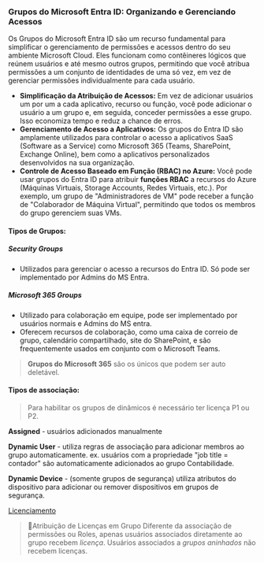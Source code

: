 ### Grupos do Microsoft Entra ID: Organizando e Gerenciando Acessos

Os Grupos do Microsoft Entra ID são um recurso fundamental para simplificar o gerenciamento de permissões e acessos dentro do seu ambiente Microsoft Cloud. Eles funcionam como contêineres lógicos que reúnem usuários e até mesmo outros grupos, permitindo que você atribua permissões a um conjunto de identidades de uma só vez, em vez de gerenciar permissões individualmente para cada usuário.

- **Simplificação da Atribuição de Acessos:** Em vez de adicionar usuários um por um a cada aplicativo, recurso ou função, você pode adicionar o usuário a um grupo e, em seguida, conceder permissões a esse grupo. Isso economiza tempo e reduz a chance de erros.
- **Gerenciamento de Acesso a Aplicativos:** Os grupos do Entra ID são amplamente utilizados para controlar o acesso a aplicativos SaaS (Software as a Service) como Microsoft 365 (Teams, SharePoint, Exchange Online), bem como a aplicativos personalizados desenvolvidos na sua organização.
- **Controle de Acesso Baseado em Função (RBAC) no Azure:** Você pode usar grupos do Entra ID para atribuir **funções RBAC** a recursos do Azure (Máquinas Virtuais, Storage Accounts, Redes Virtuais, etc.). Por exemplo, um grupo de "Administradores de VM" pode receber a função de "Colaborador de Máquina Virtual", permitindo que todos os membros do grupo gerenciem suas VMs.

#### **Tipos de Grupos:**

##### *Security Groups* 
- Utilizados para gerenciar o acesso a recursos do Entra ID. Só pode ser implementado por Admins do MS Entra.
##### *Microsoft 365 Groups* 
- Utilizado para colaboração em equipe, pode ser implementado por usuários normais e Admins do MS entra.
- Oferecem recursos de colaboração, como uma caixa de correio de grupo, calendário compartilhado, site do SharePoint, e são frequentemente usados em conjunto com o Microsoft Teams.

> **Grupos do Microsoft 365** são os únicos que podem ser auto deletável.

#### **Tipos de associação:**

>Para habilitar os grupos de dinâmicos é necessário ter licença P1 ou P2.

**Assigned** - usuários adicionados manualmente

**Dynamic User** - utiliza regras de associação para adicionar membros ao grupo automaticamente. ex. usuários com a propriedade "job title =  contador" são automaticamente adicionados ao grupo Contabilidade.

**Dynamic Device** - (somente grupos de segurança) utiliza atributos do dispositivo para adicionar ou remover dispositivos em grupos de segurança.

[Licenciamento](<Licenciamento.md>)


>📝Atribuição de Licenças em Grupo
>Diferente da associação de permissões ou Roles, apenas usuários associados diretamente ao grupo recebem *licença*.
>Usuários associados a *grupos aninhados* não recebem licenças.